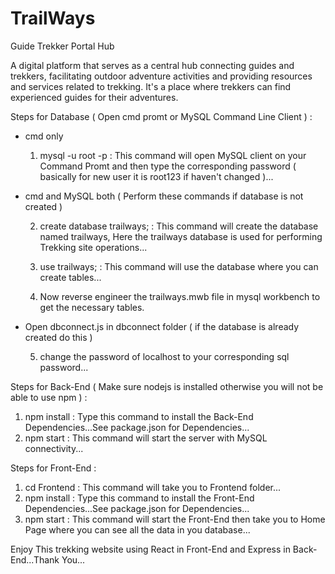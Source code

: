 # TrailWays
Guide Trekker Portal Hub 

A digital platform that serves as a central hub connecting guides and trekkers, facilitating outdoor adventure activities and providing resources and services related to trekking. It's a place where trekkers can find experienced guides for their adventures.

Steps for Database ( Open cmd promt or MySQL Command Line Client ) : 
* cmd only
  1. mysql -u root -p : This command will open MySQL client on your Command Promt and then type the corresponding password ( basically for new user it is root123 if haven't changed )...
* cmd and MySQL both ( Perform these commands if database is not created )
  
  2. create database trailways; : This command will create the database named trailways, Here the trailways database is used for performing Trekking site operations...
  
  3. use trailways; : This command will use the database where you can create tables...

  4. Now reverse engineer the trailways.mwb file in mysql workbench to get the necessary tables.

* Open dbconnect.js in dbconnect folder ( if the database is already created do this )
  
  5. change the password of localhost to your corresponding sql password...

Steps for Back-End ( Make sure nodejs is installed otherwise you will not be able to use npm ) :
1. npm install : Type this command to install the Back-End Dependencies...See package.json for Dependencies...
2. npm start : This command will start the server with MySQL connectivity...

Steps for Front-End :
1. cd Frontend : This command will take you to Frontend folder...
2. npm install : Type this command to install the Front-End Dependencies...See package.json for Dependencies...
3. npm start : This command will start the Front-End then take you to Home Page where you can see all the data in you database...

Enjoy This trekking website using React in Front-End and Express in Back-End...Thank You...
